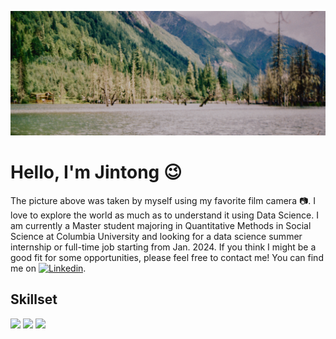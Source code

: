 ![header](readme_header.jpg)
# Hello, I'm Jintong :wink: 
The picture above was taken by myself using my favorite film camera :camera:. I love to explore the world as much as to understand it using Data Science. I am currently a Master student majoring in Quantitative Methods in Social Science at Columbia University and looking for a data science summer internship or full-time job starting from Jan. 2024. If you think I might be a good fit for some opportunities, please feel free to contact me! You can find me on [![Linkedin](https://i.stack.imgur.com/gVE0j.png)](https://www.linkedin.com/in/jintong-yu/).  

## Skillset
![](https://img.shields.io/badge/Code-Python-informational?style=flat&logo=python&logoColor=white&color=2bbc8a)
![](https://img.shields.io/badge/Code-R-informational?style=flat&logo=r&logoColor=white&color=2bbc8a)
![](https://img.shields.io/badge/Tools-MySQL-informational?style=flat&logo=mysql&logoColor=white&color=2bbc8a)
<!--
**jintong-yu/jintong-yu** is a ✨ _special_ ✨ repository because its `README.md` (this file) appears on your GitHub profile.

Here are some ideas to get you started:

- 🔭 I’m currently working on ...
- 🌱 I’m currently learning ...
- 👯 I’m looking to collaborate on ...
- 🤔 I’m looking for help with ...
- 💬 Ask me about ...
- 📫 How to reach me: ...
- 😄 Pronouns: ...
- ⚡ Fun fact: ...
-->
